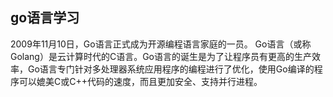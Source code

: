 ## go语言学习
2009年11月10日，Go语言正式成为开源编程语言家庭的一员。 
Go语言（或称Golang）是云计算时代的C语言。Go语言的诞生是为了让程序员有更高的生产效率，Go语言专门针对多处理器系统应用程序的编程进行了优化，使用Go编译的程序可以媲美C或C++代码的速度，而且更加安全、支持并行进程。